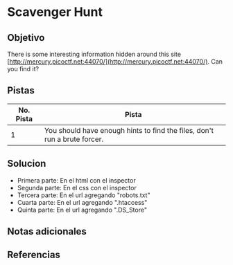 # Scavenger Hunt

## Objetivo
There is some interesting information hidden around this site [http://mercury.picoctf.net:44070/](http://mercury.picoctf.net:44070/). Can you find it?

## Pistas

| No. Pista | Pista                                                                     |
| --------- | ------------------------------------------------------------------------- |
| 1         | You should have enough hints to find the files, don't run a brute forcer. |


## Solucion
* Primera parte: En el html con el inspector
* Segunda parte: En el css con el inspector
* Tercera parte: En el url agregando "robots.txt"
* Cuarta parte: En el url agregando ".htaccess"
* Quinta parte: En el url agregando ".DS_Store"

## Notas adicionales

## Referencias